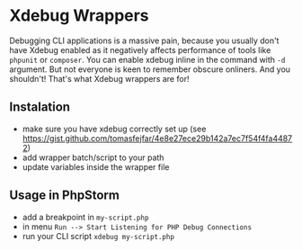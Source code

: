 # Xdebug Wrappers

Debugging CLI applications is a massive pain, because you usually don't have Xdebug enabled as it negatively affects performance of tools like `phpunit` or `composer`. You can enable xdebug inline in the command with `-d` argument. But not everyone is keen to remember obscure onliners. And you shouldn't! That's what Xdebug wrappers are for! 

## Instalation

* make sure you have xdebug correctly set up (see https://gist.github.com/tomasfejfar/4e8e27ece29b142a7ec7f54f4fa44872)
* add wrapper batch/script to your path
* update variables inside the wrapper file

## Usage in PhpStorm

* add a breakpoint in `my-script.php`
* in menu `Run --> Start Listening for PHP Debug Connections`
* run your CLI script `xdebug my-script.php`